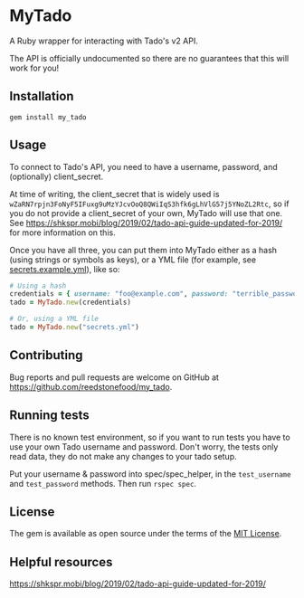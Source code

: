 # MyTado

A Ruby wrapper for interacting with Tado's v2 API.

The API is officially undocumented so there are no guarantees that this will work for you!

## Installation

`gem install my_tado`

## Usage

To connect to Tado's API, you need to have a username, password, and (optionally) client_secret.

At time of writing, the client_secret that is widely used is `wZaRN7rpjn3FoNyF5IFuxg9uMzYJcvOoQ8QWiIqS3hfk6gLhVlG57j5YNoZL2Rtc`, so if you do not provide a client_secret of your own, MyTado will use that one. See https://shkspr.mobi/blog/2019/02/tado-api-guide-updated-for-2019/ for more information on this.

Once you have all three, you can put them into MyTado either as a hash (using strings or symbols as keys), or a YML file (for example, see [secrets.example.yml](https://github.com/reedstonefood/my_tado/blob/master/lib/secrets.example.yml)), like so:

```ruby
# Using a hash
credentials = { username: "foo@example.com", password: "terrible_password" }
tado = MyTado.new(credentials)

# Or, using a YML file
tado = MyTado.new("secrets.yml")
```

## Contributing

Bug reports and pull requests are welcome on GitHub at https://github.com/reedstonefood/my_tado.

## Running tests

There is no known test environment, so if you want to run tests you have to use your own Tado username and password. Don't worry, the tests only read data, they do not make any changes to your tado setup.

Put your username & password into spec/spec_helper, in the `test_username` and `test_password` methods. Then run `rspec spec`.

## License

The gem is available as open source under the terms of the [MIT License](https://opensource.org/licenses/MIT).

## Helpful resources

https://shkspr.mobi/blog/2019/02/tado-api-guide-updated-for-2019/
